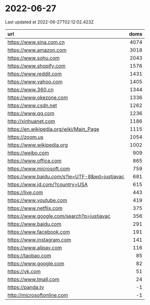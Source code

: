 # 2022-06-27

<!-- BEGIN -->
Last updated at 2022-06-27T02:12:02.423Z

url | doms
:- | -:
https://www.sina.com.cn | 4074
https://www.amazon.com | 3018
https://www.sohu.com | 2043
https://www.shopify.com | 1576
https://www.reddit.com | 1431
https://www.yahoo.com | 1405
https://www.360.cn | 1344
https://www.okezone.com | 1336
https://www.csdn.net | 1262
https://www.qq.com | 1236
http://xinhuanet.com | 1186
https://en.wikipedia.org/wiki/Main_Page | 1115
https://zoom.us | 1054
https://www.wikipedia.org | 1002
https://weibo.com | 909
https://www.office.com | 865
https://www.microsoft.com | 759
https://www.baidu.com/s?ie=UTF-8&wd=justjavac | 681
https://www.jd.com/?country=USA | 615
https://live.com | 443
https://www.youtube.com | 419
https://www.netflix.com | 375
https://www.google.com/search?q=justjavac | 356
https://www.baidu.com | 291
https://www.facebook.com | 191
https://www.instagram.com | 141
https://www.alipay.com | 116
https://taobao.com | 85
https://www.google.com | 82
https://vk.com | 51
https://www.tmall.com | 24
https://panda.tv | -1
http://microsoftonline.com | -1
<!-- END -->
